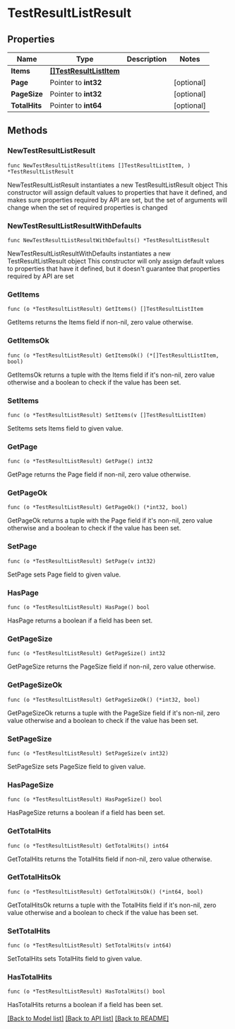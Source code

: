 # TestResultListResult

## Properties

Name | Type | Description | Notes
------------ | ------------- | ------------- | -------------
**Items** | [**[]TestResultListItem**](TestResultListItem.md) |  | 
**Page** | Pointer to **int32** |  | [optional] 
**PageSize** | Pointer to **int32** |  | [optional] 
**TotalHits** | Pointer to **int64** |  | [optional] 

## Methods

### NewTestResultListResult

`func NewTestResultListResult(items []TestResultListItem, ) *TestResultListResult`

NewTestResultListResult instantiates a new TestResultListResult object
This constructor will assign default values to properties that have it defined,
and makes sure properties required by API are set, but the set of arguments
will change when the set of required properties is changed

### NewTestResultListResultWithDefaults

`func NewTestResultListResultWithDefaults() *TestResultListResult`

NewTestResultListResultWithDefaults instantiates a new TestResultListResult object
This constructor will only assign default values to properties that have it defined,
but it doesn't guarantee that properties required by API are set

### GetItems

`func (o *TestResultListResult) GetItems() []TestResultListItem`

GetItems returns the Items field if non-nil, zero value otherwise.

### GetItemsOk

`func (o *TestResultListResult) GetItemsOk() (*[]TestResultListItem, bool)`

GetItemsOk returns a tuple with the Items field if it's non-nil, zero value otherwise
and a boolean to check if the value has been set.

### SetItems

`func (o *TestResultListResult) SetItems(v []TestResultListItem)`

SetItems sets Items field to given value.


### GetPage

`func (o *TestResultListResult) GetPage() int32`

GetPage returns the Page field if non-nil, zero value otherwise.

### GetPageOk

`func (o *TestResultListResult) GetPageOk() (*int32, bool)`

GetPageOk returns a tuple with the Page field if it's non-nil, zero value otherwise
and a boolean to check if the value has been set.

### SetPage

`func (o *TestResultListResult) SetPage(v int32)`

SetPage sets Page field to given value.

### HasPage

`func (o *TestResultListResult) HasPage() bool`

HasPage returns a boolean if a field has been set.

### GetPageSize

`func (o *TestResultListResult) GetPageSize() int32`

GetPageSize returns the PageSize field if non-nil, zero value otherwise.

### GetPageSizeOk

`func (o *TestResultListResult) GetPageSizeOk() (*int32, bool)`

GetPageSizeOk returns a tuple with the PageSize field if it's non-nil, zero value otherwise
and a boolean to check if the value has been set.

### SetPageSize

`func (o *TestResultListResult) SetPageSize(v int32)`

SetPageSize sets PageSize field to given value.

### HasPageSize

`func (o *TestResultListResult) HasPageSize() bool`

HasPageSize returns a boolean if a field has been set.

### GetTotalHits

`func (o *TestResultListResult) GetTotalHits() int64`

GetTotalHits returns the TotalHits field if non-nil, zero value otherwise.

### GetTotalHitsOk

`func (o *TestResultListResult) GetTotalHitsOk() (*int64, bool)`

GetTotalHitsOk returns a tuple with the TotalHits field if it's non-nil, zero value otherwise
and a boolean to check if the value has been set.

### SetTotalHits

`func (o *TestResultListResult) SetTotalHits(v int64)`

SetTotalHits sets TotalHits field to given value.

### HasTotalHits

`func (o *TestResultListResult) HasTotalHits() bool`

HasTotalHits returns a boolean if a field has been set.


[[Back to Model list]](../README.md#documentation-for-models) [[Back to API list]](../README.md#documentation-for-api-endpoints) [[Back to README]](../README.md)


